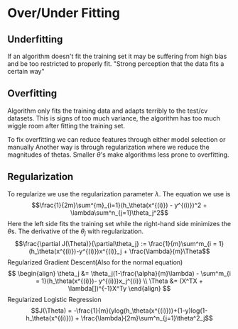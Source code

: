 # Over/Under Fitting
## Underfitting
If an algorithm doesn't fit the training set it may be suffering from high bias and be too restricted to properly fit.
"Strong perception that the data fits a certain way"

## Overfitting
Algorithm only fits the training data and adapts terribly to the test/cv datasets. This is signs of too much variance, the algorithm has too much wiggle room after fitting the training set. 

To fix overfitting we can reduce features through either model selection or manually
Another way is through regularization where we reduce the magnitudes of thetas. Smaller $\theta$'s make algorithms less prone to overfitting. 

## Regularization
To regularize we use the regularization parameter $\lambda$. The equation we use is
$$\frac{1}{2m}\sum^{m}_{i=1}(h_\theta(x^{(i)}) - y^{(i)})^2 + \lambda\sum^n_{j=1}\theta_j^2$$
Here the left side fits the training set while the right-hand side minimizes the $\theta$s.
The derivative of the $\theta_j$ with regularization. 
$$\frac{\partial J(\Theta)}{\partial\theta_j} := \frac{1}{m}\sum^m_{i = 1}(h_\theta(x^{(i)})-y^{(i)})x^{(i)}_j + \frac{\lambda}{m}\Theta$$
Regularized Gradient Descent(Also for the normal equation)
 $$
 \begin{align}
 \theta_j &= \theta_j(1-\frac{\alpha}{m}\lambda) - \sum^m_{i = 1}(h_\theta(x^{(i)})- y^{(i)})x_j^{(i)} \\
 \Theta &= (X^TX + \lambda[])^{-1}X^Ty
 \end{align}
 $$
 Regularized Logistic Regression
 $$J(\Theta) = -\frac{1}{m}(ylog(h_\theta(x^{(i)}))+(1-y)log(1-h_\theta(x^{(i)})) + \frac{\lambda}{2m}\sum^n_{j=1}\theta^2_j$$
 